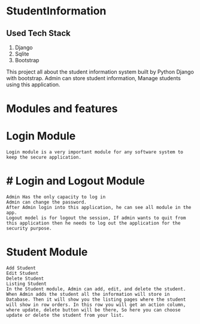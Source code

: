 # StudentInformation

## Used Tech Stack

1. Django
2. Sqlite
3. Bootstrap

This project all about the student information system built by Python Django with bootstrap. Admin can store student information, Manage students using this application.

# Modules and features

# Login Module

    Login module is a very important module for any software system to keep the secure application.

# # Login and Logout Module

    Admin Has the only capacity to log in
    Admin can change the password.
    After Admin login into this application, he can see all module in the app.
    Logout model is for logout the session, If admin wants to quit from this application then he needs to log out the application for the security purpose.

# Student Module

    Add Student
    Edit Student
    Delete Student
    Listing Student
    In the Student module, Admin can add, edit, and delete the student. When Admin adds the student all the information will store in  Database. Then it will show you the listing pages where the student will show in row orders. In this row you will get an action column, where update, delete button will be there, So here you can choose update or delete the student from your list.
